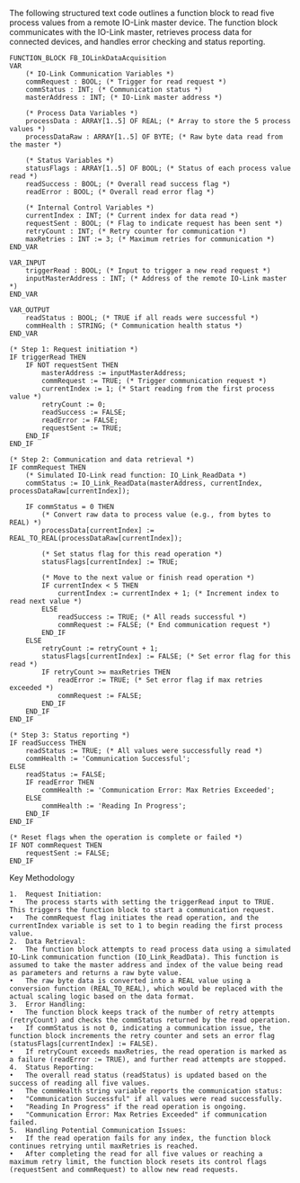 The following structured text code outlines a function block to read five process values from a remote IO-Link master device. The function block communicates with the IO-Link master, retrieves process data for connected devices, and handles error checking and status reporting.

```
FUNCTION_BLOCK FB_IOLinkDataAcquisition
VAR
    (* IO-Link Communication Variables *)
    commRequest : BOOL; (* Trigger for read request *)
    commStatus : INT; (* Communication status *)
    masterAddress : INT; (* IO-Link master address *)

    (* Process Data Variables *)
    processData : ARRAY[1..5] OF REAL; (* Array to store the 5 process values *)
    processDataRaw : ARRAY[1..5] OF BYTE; (* Raw byte data read from the master *)

    (* Status Variables *)
    statusFlags : ARRAY[1..5] OF BOOL; (* Status of each process value read *)
    readSuccess : BOOL; (* Overall read success flag *)
    readError : BOOL; (* Overall read error flag *)

    (* Internal Control Variables *)
    currentIndex : INT; (* Current index for data read *)
    requestSent : BOOL; (* Flag to indicate request has been sent *)
    retryCount : INT; (* Retry counter for communication *)
    maxRetries : INT := 3; (* Maximum retries for communication *)
END_VAR

VAR_INPUT
    triggerRead : BOOL; (* Input to trigger a new read request *)
    inputMasterAddress : INT; (* Address of the remote IO-Link master *)
END_VAR

VAR_OUTPUT
    readStatus : BOOL; (* TRUE if all reads were successful *)
    commHealth : STRING; (* Communication health status *)
END_VAR

(* Step 1: Request initiation *)
IF triggerRead THEN
    IF NOT requestSent THEN
        masterAddress := inputMasterAddress;
        commRequest := TRUE; (* Trigger communication request *)
        currentIndex := 1; (* Start reading from the first process value *)
        retryCount := 0;
        readSuccess := FALSE;
        readError := FALSE;
        requestSent := TRUE;
    END_IF
END_IF

(* Step 2: Communication and data retrieval *)
IF commRequest THEN
    (* Simulated IO-Link read function: IO_Link_ReadData *)
    commStatus := IO_Link_ReadData(masterAddress, currentIndex, processDataRaw[currentIndex]);

    IF commStatus = 0 THEN
        (* Convert raw data to process value (e.g., from bytes to REAL) *)
        processData[currentIndex] := REAL_TO_REAL(processDataRaw[currentIndex]);

        (* Set status flag for this read operation *)
        statusFlags[currentIndex] := TRUE;

        (* Move to the next value or finish read operation *)
        IF currentIndex < 5 THEN
            currentIndex := currentIndex + 1; (* Increment index to read next value *)
        ELSE
            readSuccess := TRUE; (* All reads successful *)
            commRequest := FALSE; (* End communication request *)
        END_IF
    ELSE
        retryCount := retryCount + 1;
        statusFlags[currentIndex] := FALSE; (* Set error flag for this read *)
        IF retryCount >= maxRetries THEN
            readError := TRUE; (* Set error flag if max retries exceeded *)
            commRequest := FALSE;
        END_IF
    END_IF
END_IF

(* Step 3: Status reporting *)
IF readSuccess THEN
    readStatus := TRUE; (* All values were successfully read *)
    commHealth := 'Communication Successful';
ELSE
    readStatus := FALSE;
    IF readError THEN
        commHealth := 'Communication Error: Max Retries Exceeded';
    ELSE
        commHealth := 'Reading In Progress';
    END_IF
END_IF

(* Reset flags when the operation is complete or failed *)
IF NOT commRequest THEN
    requestSent := FALSE;
END_IF
```
Key Methodology

	1.	Request Initiation:
	•	The process starts with setting the triggerRead input to TRUE. This triggers the function block to start a communication request.
	•	The commRequest flag initiates the read operation, and the currentIndex variable is set to 1 to begin reading the first process value.
	2.	Data Retrieval:
	•	The function block attempts to read process data using a simulated IO-Link communication function (IO_Link_ReadData). This function is assumed to take the master address and index of the value being read as parameters and returns a raw byte value.
	•	The raw byte data is converted into a REAL value using a conversion function (REAL_TO_REAL), which would be replaced with the actual scaling logic based on the data format.
	3.	Error Handling:
	•	The function block keeps track of the number of retry attempts (retryCount) and checks the commStatus returned by the read operation.
	•	If commStatus is not 0, indicating a communication issue, the function block increments the retry counter and sets an error flag (statusFlags[currentIndex] := FALSE).
	•	If retryCount exceeds maxRetries, the read operation is marked as a failure (readError := TRUE), and further read attempts are stopped.
	4.	Status Reporting:
	•	The overall read status (readStatus) is updated based on the success of reading all five values.
	•	The commHealth string variable reports the communication status:
	•	"Communication Successful" if all values were read successfully.
	•	"Reading In Progress" if the read operation is ongoing.
	•	"Communication Error: Max Retries Exceeded" if communication failed.
	5.	Handling Potential Communication Issues:
	•	If the read operation fails for any index, the function block continues retrying until maxRetries is reached.
	•	After completing the read for all five values or reaching a maximum retry limit, the function block resets its control flags (requestSent and commRequest) to allow new read requests.
